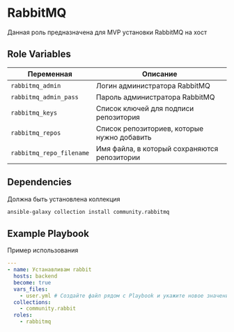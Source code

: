 RabbitMQ
=========

Данная роль предназначена для MVP установки RabbitMQ на хост


Role Variables
--------------

| Переменная             | Описание                                        |
|------------------------|-------------------------------------------------|
| `rabbitmq_admin`       | Логин администратора RabbitMQ                  |
| `rabbitmq_admin_pass`  | Пароль администратора RabbitMQ                 |
| `rabbitmq_keys`        | Список ключей для подписи репозитория          |
| `rabbitmq_repos`       | Список репозиториев, которые нужно добавить    |
| `rabbitmq_repo_filename` | Имя файла, в который сохраняются репозитории |

Dependencies
------------

Должна быть установлена коллекция
```bash
ansible-galaxy collection install community.rabbitmq
```

Example Playbook
----------------

Пример использования

```yml
---
- name: Устанавливам rabbit
  hosts: backend
  become: true
  vars_files:
    - user.yml # Создайте файл рядом с Playbook и укажите новое значение переменных rabbitmq_admin и rabbitmq_admin_pass
  collections:
    - community.rabbit
  roles:
    - rabbitmq
```


